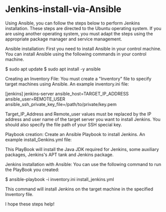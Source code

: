 # Jenkins-install-via-Ansible

Using Ansible, you can follow the steps below to perform Jenkins installation. These steps are directed to the Ubuntu operating system. If you are using another operating system, you must adapt the steps using the appropriate package manager and service management.

Ansible installation:
First you need to install Ansible in your control machine. You can install Ansible using the following commands in your control machine.

$ sudo apt update
$ sudo apt install -y ansible

Creating an Inventory File:
You must create a "Inventory" file to specify target machines using Ansible. An example inventory.ini file:

[jenkins]
jenkins-server ansible_host=TARGET_IP_ADDRESS ansible_user=REMOTE_USER ansible_ssh_private_key_file=/path/to/private/key.pem

Target_IP_Address and Remote_user values must be replaced by the IP address and user name of the target server you want to install Jenkins. You should also specify the file path of your SSH special key.

Playbook creation:
Create an Ansible Playbook to install Jenkins. An example install_Genkins.yml file:

This PlayBook will install the Java JDK required for Jenkins, some auxiliary packages, Jenkins's APT tank and Jenkins package.

Jenkins installation with Ansible:
You can use the following command to run the PlayBook you created:

$ ansible-playbook -i inventory.ini install_jenkins.yml


This command will install Jenkins on the target machine in the specified Inventory file.

I hope these steps help!

